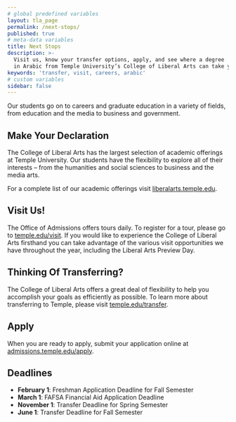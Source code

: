 ```yaml
---
# global predefined variables
layout: tla_page
permalink: /next-stops/
published: true
# meta-data variables
title: Next Stops
description: >-
  Visit us, know your transfer options, apply, and see where a degree
  in Arabic from Temple University’s College of Liberal Arts can take you!
keywords: 'transfer, visit, careers, arabic'
# custom variables
sidebar: false
---
```

Our students go on to careers and graduate education in a variety of fields, from education and the media to business and government.

## Make Your Declaration
The College of Liberal Arts has the largest selection of academic offerings at Temple University. Our students have the flexibility to explore all of their interests – from the humanities and social sciences to business and the media arts.

For a complete list of our academic offerings visit [liberalarts.temple.edu](http://liberalarts.temple.edu).

## Visit Us!
The Office of Admissions offers tours daily. To register for a tour, please go to [temple.edu/visit](http://temple.edu/visit). If you would like to experience the College of Liberal Arts firsthand you can take advantage of the various visit opportunities we have throughout the year, including the Liberal Arts Preview Day.

## Thinking Of Transferring?
The College of Liberal Arts offers a great deal of flexibility to help you accomplish your goals as efficiently as possible. To learn more about transferring to Temple, please visit [temple.edu/transfer](http://temple.edu/transfer).

## Apply
When you are ready to apply, submit your application online at [admissions.temple.edu/apply](http://admissions.temple.edu/apply).

## Deadlines

- **February 1**: Freshman Application Deadline for Fall Semester
- **March 1**: FAFSA Financial Aid Application Deadline
- **November 1**: Transfer Deadline for Spring Semester
- **June 1**: Transfer Deadline for Fall Semester
